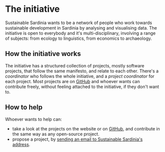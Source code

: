 The initiative
==============

Sustainable Sardinia wants to be a network of people who work towards
sustainable development in Sardinia by analysing and visualising data. The
initiative is open to everybody and it's multi-disciplinary, involving a range
of subjects: from ecology to linguistics, from economics to archaeology.

How the initiative works
------------------------

The initiative has a structured collection of projects, mostly software
projects, that follow the same manifesto, and relate to each other. There's a
*coordinator* who follows the whole initiative, and a *project coordinator* for
each project. Most projects are on
[GitHub](https://github.com/sardiniasustainability) and whoever wants can
contribute freely, without feeling attached to the initiative, if they don't
want to.

How to help
-----------

Whoever wants to help can:
* take a look at the projects on the website or on 
  [GitHub](https://github.com/sardiniasustainability), and contribute in the
  same way as any open-source project.
* propose a project, by [sending an email to Sustainable Sardinia's
  address](mailto:sardiniasustainability@mail.com).
